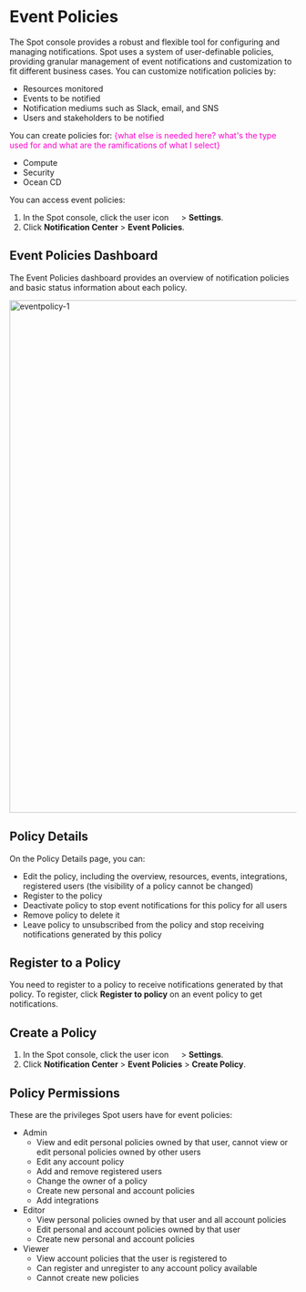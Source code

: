 # Event Policies

The Spot console provides a robust and flexible tool for configuring and managing notifications. Spot uses a system of user-definable policies, providing granular management of event notifications and customization to fit different business cases. You can customize notification policies by:

- Resources monitored
- Events to be notified
- Notification mediums such as Slack, email, and SNS
- Users and stakeholders to be notified

You can create policies for: <font color="#FC01CC">{what else is needed here? what's the type used for and what are the ramifications of what I select}</font>
* Compute
* Security
* Ocean CD

You can access event policies:

1. In the Spot console, click the user icon <img height="14" src="https://github.com/spotinst/help/src/docs/administration/_media/usericon.png">  > **Settings**.
2. Click **Notification Center** > **Event Policies**.

## Event Policies Dashboard

The Event Policies dashboard provides an overview of notification policies and basic status information about each policy.

<img width="900" alt="eventpolicy-1" src="https://github.com/user-attachments/assets/69b60dd0-6ffc-46c5-b4ca-493ca7dfea4b">

## Policy Details
On the Policy Details page, you can:

* Edit the policy, including the overview, resources, events, integrations, registered users (the visibility of a policy cannot be changed)
* Register to the policy
* Deactivate policy to stop event notifications for this policy for all users
* Remove policy to delete it
* Leave policy to unsubscribed from the policy and stop receiving notifications generated by this policy

## Register to a Policy

You need to register to a policy to receive notifications generated by that policy. To register, click **Register to policy** on an event policy to get notifications.

## Create a Policy

1. In the Spot console, click the user icon <img height="14" src="https://github.com/spotinst/help/src/docs/administration/_media/usericon.png">  > **Settings**.
2. Click **Notification Center** > **Event Policies** > **Create Policy**.

## Policy Permissions

These are the privileges Spot users have for event policies:

* Admin
  - View and edit personal policies owned by that user, cannot view or edit personal policies owned by other users
  - Edit any account policy
  - Add and remove registered users
  - Change the owner of a policy
  - Create new personal and account policies
  - Add integrations
* Editor
  - View personal policies owned by that user and all account policies
  - Edit personal and account policies owned by that user
  - Create new personal and account policies
* Viewer
  - View account policies that the user is registered to
  - Can register and unregister to any account policy available
  - Cannot create new policies

